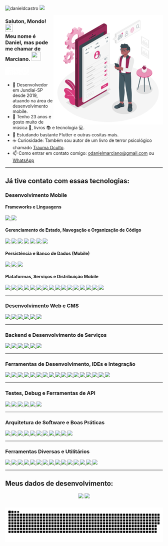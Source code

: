 <a align="left"><img src="https://komarev.com/ghpvc/?username=danieldcastro&color=d83a7c&label=Visualiza%C3%A7%C3%B5es+do+perfil&style=flat-square" alt="danieldcastro" /></a>
<a href="https://www.buymeacoffee.com/danieldcastro" target="_blank">
  <img width="135" src="https://img.shields.io/badge/Buy_Me_A_Toddynho-d83a7c?style=for-the-badge&logo=buy-me-a-coffee&logoColor=white">
</a>
  
<img src="https://github.com/danieldcastro/danieldcastro/raw/main/imagens/ilustracao.png" min-width="350px" max-width="350px" width="350px" align="right" alt="/">
  
### Saluton, Mondo! <img src="https://github.com/TheDudeThatCode/TheDudeThatCode/blob/master/Assets/Earth.gif" width="24px" height="24px"></br>Meu nome é Daniel, mas pode me chamar de Marciano. <img src="https://github.com/TheDudeThatCode/TheDudeThatCode/blob/master/Assets/Hi.gif" width="29px" height="29px">

<a href="https://www.linkedin.com/in/danieldecastromarciano/" target="_blank">
  <img align="left" alt="Linkedin" src="https://github.com/danieldcastro/danieldcastro/raw/main/imagens/linkedin.png" width="25px"/>
</a>

<a href="https://api.whatsapp.com/send?phone=5511994763908&text=Tudo%20blz%2C%20Dan?%20Cheguei%20aqui%20pelo%20perfil%20do%20GitHub." target="_blank">
  <img align="left" alt="Whats" src="https://github.com/danieldcastro/danieldcastro/raw/main/imagens/whats.png" width="25px" />
</a>                                                                                                                                                                      
<a href="https://www.instagram.com/odanielmarciano" target="_blank">
  <img align="left" alt="Instagram" src="https://github.com/danieldcastro/danieldcastro/raw/main/imagens/instagram.png" width="25px" />
</a>
                                                                                                                                       
<br><br/>

- :iphone: Desenvolvedor em Jundiaí-SP desde 2019, atuando na área de desenvolvimento mobile.
- :rainbow: Tenho 23 anos e gosto muito de música 🎹, livros 📚 e tecnologia 💻.
- 🌱 Estudando bastante Flutter e outras cositas mais.
- ☕ Curiosidade: Também sou autor de um livro de terror psicológico chamado [Trauma Oculto](https://www.amazon.com.br/Trauma-Oculto-Daniel-Marciano-ebook/dp/B09RX1BHRR).
- 📫 Como entrar em contato comigo: [odanielmarciano@gmail.com](mailto:odanielmarciano@gmail.com) ou [WhatsApp](https://api.whatsapp.com/send?phone=5511994763908&text=Tudo%20blz%2C%20Dan?%20Cheguei%20aqui%20pelo%20perfil%20do%20GitHub.)

---

## Já tive contato com essas tecnologias:
### Desenvolvimento Mobile

#### Frameworks e Linguagens

<a href="https://flutter.dev/" target="_blank"> <img height="26" src="https://img.shields.io/badge/Flutter-02569B?style=for-the-badge&logo=flutter&logoColor=white"> </a>
<a href="https://dart.dev/" target="_blank"> <img height="26" src="https://img.shields.io/badge/Dart-0175C2?style=for-the-badge&logo=dart&logoColor=white"> </a>

#### Gerenciamento de Estado, Navegação e Organização de Código

<a href="https://pub.dev/packages/get" target="_blank"> <img height="26" src="https://img.shields.io/badge/Getx-6d12b8?style=for-the-badge"> </a>
<a href="https://pub.dev/packages/riverpod" target="_blank"> <img height="26" src="https://img.shields.io/badge/Riverpod-41d0fd?style=for-the-badge"> </a>
<a href="https://pub.dev/packages/bloc" target="_blank"> <img height="26" src="https://img.shields.io/badge/Bloc-00d3b9?style=for-the-badge"> </a>
<a href="https://pub.dev/packages/flutter_modular" target="_blank"> <img height="26" src="https://img.shields.io/badge/Flutter_Modular-008080?style=for-the-badge&logo=data:image/png;base64,iVBORw0KGgoAAAANSUhEUgAAABAAAAAQCAYAAAAf8/9hAAABJElEQVQ4T62SPUvDUBCGv3tSmIxlBkFhSgm0kMxJFtWBC0Eexy0TFEJvYgskLoaFe4A/HjY2NjO7I2Z79kEfzG++OA+vs23Deu53vPOQc7hEK9iH3QP4MLgE7yPvEK8jloPqwJ9wx7xiJ8r+jkdL3MIwC6oH+Ar0A64CmH5wZ0AtWHZ5cYAua67nVDcaGczQclXzwC8hf0OLr6sX4Dt0BdiKto2AP2iHNE5qlIMROIBZok6XTXdAwzj0AN1MJlHcGLQ3C4Eu6YgWsFfA2OPKcr3wBe7wS9CJyv+Ih6gFKIt8L8At+ALYChsmzh2OagAAAABJRU5ErkJggg==">    </a>
<a href="https://pub.dev/packages/go_router" target="_blank"> <img height="26" src="https://img.shields.io/badge/Go_Router-25A162?style=for-the-badge"> </a>
<a href="https://pub.dev/packages/get_it" target="_blank"> <img height="26" src="https://img.shields.io/badge/get_it-607D8B?style=for-the-badge"> </a>
<a href="https://pub.dev/packages/dio" target="_blank"> <img height="26" src="https://img.shields.io/badge/Dio-009688?style=for-the-badge"> </a>

#### Persistência e Banco de Dados (Mobile)

<a href="https://pub.dev/packages/sqflite" target="_blank"> <img height="26" src="https://img.shields.io/badge/sqflite-4CAF50?style=for-the-badge"> </a>
<a href="https://pub.dev/packages/hive" target="_blank"> <img height="26" src="https://img.shields.io/badge/Hive-FF6F00?style=for-the-badge"> </a>
<a href="https://firebase.google.com/products/firestore" target="_blank"> <img height="26" src="https://img.shields.io/badge/Firestore-039BE5?style=for-the-badge"> </a>

#### Plataformas, Serviços e Distribuição Mobile

<a href="https://firebase.google.com/?hl=pt" target="_blank"> <img height="26" src="https://img.shields.io/badge/Firebase-f58410?style=for-the-badge&logo=firebase&logoColor=white"> </a>
<a href="https://firebase.google.com/products/cloud-messaging" target="_blank"> <img height="26" src="https://img.shields.io/badge/Firebase_Cloud_Messaging-FFCA28?style=for-the-badge"> </a>
<a href="https://firebase.google.com/products/analytics" target="_blank"> <img height="26" src="https://img.shields.io/badge/Analytics-FF5722?style=for-the-badge"> </a>
<a href="https://firebase.google.com/products/crashlytics" target="_blank"> <img height="26" src="https://img.shields.io/badge/Crashlytics-D32F2F?style=for-the-badge"> </a>
<a href="https://firebase.google.com/products/remote-config" target="_blank"> <img height="26" src="https://img.shields.io/badge/Remote_Config-03A9F4?style=for-the-badge"> </a>
<a href="https://admob.google.com/home/" target="_blank"> <img height="26" src="https://img.shields.io/badge/AdMob-4CAF50?style=for-the-badge"> </a>
<a href="https://fastlane.tools/" target="_blank"> <img height="26" src="https://img.shields.io/badge/Fastlane-4A90E2?style=for-the-badge"> </a>
<a href="https://codemagic.io/" target="_blank"> <img height="26" src="https://img.shields.io/badge/Codemagic-2D9CDB?style=for-the-badge"> </a>
<a href="https://shorebird.dev/" target="_blank"> <img height="26" src="https://img.shields.io/badge/Shorebird-8E44AD?style=for-the-badge"> </a>
<a href="https://firebase.google.com/products/app-distribution" target="_blank"> <img height="26" src="https://img.shields.io/badge/App_Distribution-607D8B?style=for-the-badge"> </a>
<a href="https://play.google.com/console/about/" target="_blank"> <img height="26" src="https://img.shields.io/badge/Play_Console-34A853?style=for-the-badge"> </a>
<a href="https://appstoreconnect.apple.com/" target="_blank"> <img height="26" src="https://img.shields.io/badge/App_Store_Connect-007AFF?style=for-the-badge"> </a>
<a href="https://developer.apple.com/testflight/" target="_blank"> <img height="26" src="https://img.shields.io/badge/Test_Flight-0A84FF?style=for-the-badge"> </a>
<a href="https://scrcpy.dev/" target="_blank"> <img height="26" src="https://img.shields.io/badge/Scrcpy-757575?style=for-the-badge"> </a>
<a href="https://www.android.com/intl/pt-BR_br/" target="_blank"> <img height="26" src="https://img.shields.io/badge/Android-2fd882?style=for-the-badge&logo=android&logoColor=white"> </a>
<a href="https://www.apple.com/" target="_blank"> <img height="26" src="https://img.shields.io/badge/iOS-000000?style=for-the-badge&logo=apple&logoColor=white"> </a>

----------

### Desenvolvimento Web e CMS

<a href="https://pt.wikipedia.org/wiki/HTML5" target="_blank"> <img height="26" src="https://img.shields.io/badge/HTML5-E34F26?style=for-the-badge&logo=html5&logoColor=white"> </a>
<a href="https://pt.wikipedia.org/wiki/CSS3" target="_blank"> <img height="26" src="https://img.shields.io/badge/CSS3-1572B6?style=for-the-badge&logo=css3&logoColor=white"> </a>
<a href="https://br.wordpress.org/" target="_blank"> <img height="26" src="https://img.shields.io/badge/WordPress-21759B?style=for-the-badge&logo=wordpress&logoColor=white"> </a>
<a href="https://www.hostinger.com.br/" target="_blank"> <img height="26" src="https://img.shields.io/badge/Hostinger-00AEEF?style=for-the-badge"> </a>
<a href="https://www.umbler.com/" target="_blank"> <img height="26" src="https://img.shields.io/badge/Umbler-D23368?style=for-the-badge"> </a>
<a href="https://registro.br/" target="_blank"> <img height="26" src="https://img.shields.io/badge/Registro.br-003399?style=for-the-badge"> </a>

----------

### Backend e Desenvolvimento de Serviços

<a href="https://github.com/vania-dart" target="_blank"> <img height="26" src="https://img.shields.io/badge/Vania_Dart-673AB7?style=for-the-badge"> </a>
<a href="https://golang.org/" target="_blank"> <img height="26" src="https://img.shields.io/badge/Go-00ADD8?style=for-the-badge&logo=go&logoColor=white"> </a>
<a href="https://dotnet.microsoft.com/" target="_blank"> <img height="26" src="https://img.shields.io/badge/.NET-512BD4?style=for-the-badge&logo=.net&logoColor=white"> </a>
<a href="https://dotnet.microsoft.com/" target="_blank"> <img height="26" src="https://img.shields.io/badge/C%23-239120?style=for-the-badge&logo=c-sharp&logoColor=white"> </a>
<a href="https://kotlinlang.org/" target="_blank"> <img height="26" src="https://img.shields.io/badge/Kotlin-0095D5?style=for-the-badge&logo=kotlin&logoColor=white"> </a>
<a href="https://developer.apple.com/swift/" target="_blank"> <img height="26" src="https://img.shields.io/badge/Swift-FA7343?style=for-the-badge&logo=swift&logoColor=white"> </a>

----------

### Ferramentas de Desenvolvimento, IDEs e Integração

<a href="https://idx.dev/" target="_blank"> <img height="26" src="https://img.shields.io/badge/IDX-000000?style=for-the-badge"> </a>
<a href="https://code.visualstudio.com/" target="_blank"> <img height="26" src="https://img.shields.io/badge/VS_Code-0078D4?style=for-the-badge&logo=visual%20studio%20code&logoColor=white"> </a>
<a href="https://developer.android.com/studio" target="_blank"> <img height="26" src="https://img.shields.io/badge/Android_Studio-2fd882?style=for-the-badge&logo=android%20studio&logoColor=white"> </a>
<a href="https://developer.apple.com/xcode/" target="_blank"> <img height="26" src="https://img.shields.io/badge/Xcode-147EFB?style=for-the-badge&logo=xcode&logoColor=white"> </a>
<a href="https://visualstudio.microsoft.com/" target="_blank"> <img height="26" src="https://img.shields.io/badge/Visual_Studio-5C2D91?style=for-the-badge&logo=visual-studio&logoColor=white"> </a>
<a href="https://git-scm.com/" target="_blank"> <img height="26" src="https://img.shields.io/badge/Git-F05032?style=for-the-badge&logo=git&logoColor=white"> </a>
<a href="https://github.com/" target="_blank"> <img height="26" src="https://img.shields.io/badge/GitHub-100000?style=for-the-badge&logo=github&logoColor=white"> </a>
<a href="https://bitbucket.org/" target="_blank"> <img height="26" src="https://img.shields.io/badge/Bitbucket-0658d4?style=for-the-badge&logo=bitbucket"> </a>
<a href="https://github.com/features/actions" target="_blank"> <img height="26" src="https://img.shields.io/badge/GitHub_Actions-2088FF?style=for-the-badge&logo=github-actions&logoColor=white"> </a>
<a href="https://github.com/features/projects" target="_blank"> <img height="26" src="https://img.shields.io/badge/GitHub_Projects-000000?style=for-the-badge"> </a>
<a href="https://azure.microsoft.com/pt-br/services/devops/" target="_blank"> <img height="26" src="https://img.shields.io/badge/Azure_DevOps-0078D4?style=for-the-badge&logo=azure-devops&logoColor=white"> </a>
<a href="https://clickup.com/" target="_blank"> <img height="26" src="https://img.shields.io/badge/ClickUp-5B9BD5?style=for-the-badge&logo=clickup&logoColor=white"> </a>
<a href="https://www.atlassian.com/software/jira" target="_blank"> <img height="26" src="https://img.shields.io/badge/Jira-0052CC?style=for-the-badge&logo=jira&logoColor=white"> </a>
<a href="https://trello.com/" target="_blank"> <img height="26" src="https://img.shields.io/badge/Trello-0052CC?style=for-the-badge&logo=trello&logoColor=white"> </a>
<a href="https://discord.com/" target="_blank"> <img height="26" src="https://img.shields.io/badge/Discord-7289DA?style=for-the-badge&logo=discord&logoColor=white"> </a>
<a href="https://meet.google.com/" target="_blank"> <img height="26" src="https://img.shields.io/badge/Google_Meet-0F9D58?style=for-the-badge&logo=google-meet&logoColor=white"> </a>
<a href="https://www.microsoft.com/pt-br/microsoft-teams/group-chat-software" target="_blank"> <img height="26" src="https://img.shields.io/badge/Microsoft_Teams-6264A7?style=for-the-badge&logo=microsoft-teams&logoColor=white"> </a>

----------

### Testes, Debug e Ferramentas de API

<a href="https://www.postman.com/" target="_blank"> <img height="26" src="https://img.shields.io/badge/Postman-FF6C37?style=for-the-badge&logo=postman&logoColor=white"> </a>
<a href="https://insomnia.rest/" target="_blank"> <img height="26" src="https://img.shields.io/badge/Insomnia-5849BE?style=for-the-badge&logo=insomnia&logoColor=white"> </a>
<a href="https://httptoolkit.tech/" target="_blank"> <img height="26" src="https://img.shields.io/badge/HTTP_Toolkit-FF6600?style=for-the-badge"> </a>
<a href="https://apidog.dev/" target="_blank"> <img height="26" src="https://img.shields.io/badge/Apidog-FF6600?style=for-the-badge"> </a>
<a href="https://pub.dev/packages/dart_code_metrics" target="_blank"> <img height="26" src="https://img.shields.io/badge/Dart_Code_Metrics-4CAF50?style=for-the-badge"> </a>
<a href="https://dart.dev/tools/dart-define" target="_blank"> <img height="26" src="https://img.shields.io/badge/Dart_Define-607D8B?style=for-the-badge"> </a>

----------

### Arquitetura de Software e Boas Práticas

<a href="https://www.codementor.io/@cleancoders/clean-code-principles-1o8ssjo01" target="_blank"> <img height="26" src="https://img.shields.io/badge/Clean_Code-5D4037?style=for-the-badge"> </a>
<a href="https://8thlight.com/blog/uncle-bob/2012/08/13/the-clean-architecture.html" target="_blank"> <img height="26" src="https://img.shields.io/badge/Clean_Architecture-3949AB?style=for-the-badge"> </a>
<a href="https://www.baeldung.com/solid-principles" target="_blank"> <img height="26" src="https://img.shields.io/badge/SOLID-00BCD4?style=for-the-badge"> </a>
<a href="https://pt.wikipedia.org/wiki/Programação_orientada_a_objetos" target="_blank"> <img height="26" src="https://img.shields.io/badge/POO-FF9800?style=for-the-badge"> </a>
<a href="https://www.agilealliance.org/glossary/tdd/" target="_blank"> <img height="26" src="https://img.shields.io/badge/TDD-009688?style=for-the-badge"> </a>
<a href="https://www.scnsoft.com/mvvm" target="_blank"> <img height="26" src="https://img.shields.io/badge/MVVM-795548?style=for-the-badge"> </a>
<a href="https://www.geeksforgeeks.org/mvc-design-pattern/" target="_blank"> <img height="26" src="https://img.shields.io/badge/MVC-607D8B?style=for-the-badge"> </a>
<a href="https://dddcommunity.org/" target="_blank"> <img height="26" src="https://img.shields.io/badge/DDD-3F51B5?style=for-the-badge"> </a>
<a href="https://microservices.io/" target="_blank"> <img height="26" src="https://img.shields.io/badge/Microsserviço-9C27B0?style=for-the-badge"> </a>
<a href="https://pub.dev/packages/either_dart" target="_blank"> <img height="26" src="https://img.shields.io/badge/Either-8E24AA?style=for-the-badge"> </a>
<a href="https://pub.dev/packages/functional_data" target="_blank"> <img height="26" src="https://img.shields.io/badge/Result-8E24AA?style=for-the-badge"> </a>

----------

### Ferramentas Diversas e Utilitários

<a href="https://github.com/h2non/argon2" target="_blank"> <img height="26" src="https://img.shields.io/badge/Argon2id-FFC107?style=for-the-badge"> </a>
<a href="https://www.docker.com/" target="_blank"> <img height="26" src="https://img.shields.io/badge/Docker-2496ED?style=for-the-badge&logo=docker&logoColor=white"> </a>
<a href="https://grpc.io/" target="_blank"> <img height="26" src="https://img.shields.io/badge/gRPC-4285F4?style=for-the-badge"> </a>
<a href="https://www.figma.com/" target="_blank"> <img height="26" src="https://img.shields.io/badge/Figma-F24E1E?style=for-the-badge&logo=figma&logoColor=white"> </a>
<a href="https://jrsoftware.org/isinfo.php" target="_blank"> <img height="26" src="https://img.shields.io/badge/Inno_Setup-000000?style=for-the-badge"> </a>
<a href="https://docs.microsoft.com/pt-br/windows/msix/" target="_blank"> <img height="26" src="https://img.shields.io/badge/MSIX-0078D4?style=for-the-badge"> </a>
<a href="https://www.beekeeperstudio.io/" target="_blank"> <img height="26" src="https://img.shields.io/badge/Beekeeper_Studio-4CAF50?style=for-the-badge"> </a>
<a href="https://docs.microsoft.com/pt-br/sql/ssms/" target="_blank"> <img height="26" src="https://img.shields.io/badge/SQL_Server_Management-CC2927?style=for-the-badge"> </a>
<a href="https://copilot.github.com/" target="_blank"> <img height="26" src="https://img.shields.io/badge/GitHub_Copilot-10A37F?style=for-the-badge&logo=github&logoColor=white"> </a>
<a href="https://openai.com/blog/chatgpt/" target="_blank"> <img height="26" src="https://img.shields.io/badge/ChatGPT-FF9900?style=for-the-badge&logo=openai&logoColor=white"> </a>
<a href="https://crowdin.com/" target="_blank"> <img height="26" src="https://img.shields.io/badge/Crowdin-FF6600?style=for-the-badge"> </a>
<a href="https://mariadb.org/" target="_blank"> <img height="26" src="https://img.shields.io/badge/MariaDB-003545?style=for-the-badge&logo=mariadb&logoColor=white"> </a>
<a href="https://www.microsoft.com/en-us/sql-server/" target="_blank"> <img height="26" src="https://img.shields.io/badge/SQL_Server-CC2927?style=for-the-badge&logo=microsoft-sql-server&logoColor=white"> </a>
<a href="https://www.mysql.com/" target="_blank"> <img height="26" src="https://img.shields.io/badge/MySQL-4479A1?style=for-the-badge&logo=mysql&logoColor=white"> </a>
<a href="https://www.sqlite.org/index.html" target="_blank"> <img height="26" src="https://img.shields.io/badge/SQLite-07405E?style=for-the-badge&logo=sqlite&logoColor=white"> </a>

----
## Meus dados de desenvolvimento:
<p align="center">
  <img   
      align="center"
      height="165" 
       src="https://github-readme-stats.vercel.app/api?username=danieldcastro&show_icons=true&theme=radical&locale=pt-br&rank_icon=github&include_all_commits=true"
  /> 
  <img
      align="center"
      src="https://github-readme-stats.vercel.app/api/top-langs/?username=danieldcastro&layout=donut&theme=radical&locale=pt-br&hide=javascript"
  />
</p>

## 

![Snake animation](https://github.com/danieldcastro/danieldcastro/blob/output/github-snake-dark.svg)



                                                                                                                                       

